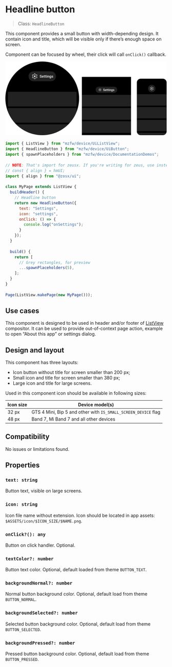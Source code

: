 # Headline button

> Class: `HeadlineButton`

This component provides a small button with width-depending design. It contain icon and title, which will be visible only if there’s enough space on screen.

Component can be focused by wheel, their click will call `onClick()` callback.

![Demo](./Images/HeadlineButton_demo.png)

```javascript title="page/index.js"
import { ListView } from "mzfw/device/UiListView";
import { HeadlineButton } from "mzfw/device/UiButton";
import { spawnPlaceholders } from "mzfw/device/DocumentationDemos";

// NOTE: That's import for zeusx. If you're writing for zeus, use instead
// const { align } = hmUI;
import { align } from "@zosx/ui";

class MyPage extends ListView {
  buildHeader() {
    // Headline button
    return new HeadlineButton({
      text: "Settings",
      icon: "settings",
      onClick: () => {
        console.log("onSettings");
      }
    });
  }

  build() {
    return [
      // Grey rectangles, for preview
      ...spawnPlaceholders(5),
    ];
  }
}

Page(ListView.makePage(new MyPage()));
```

## Use cases

This component is designed to be used in header and/or footer of [ListView](../compositors/ListView) compositor. It can be used to provide out-of-context page action, example to open “About this app” or settings dialog.

## Design and layout

This component has three layouts:
- Icon button without title for screen smaller than 200 px;
- Small icon and title for screen smaller than 380 px;
- Large icon and title for large screens.

Used in this component icon should be available in following sizes:

| Icon  size | Device model(s)                                                |
| ---------- |----------------------------------------------------------------|
| 32 px      | GTS 4 Mini, Bip 5 and other with `IS_SMALL_SCREEN_DEVICE` flag |
| 48 px      | Band 7, Mi Band 7 and all other devices                        |

## Compatibility

No issues or limitations found.

## Properties

### `text: string`

Button text, visible on large screens.

### `icon: string`

Icon file name without extension. Icon should be located in app assets: `$ASSETS/icon/$ICON_SIZE/$NAME.png`.

### `onClick?(): any`

Button on click handler. Optional.

### `textColor?: number`

Button text color. Optional, default loaded from theme `BUTTON_TEXT`.

### `backgroundNormal?: number`

Normal button background color.  Optional, default load from theme `BUTTON_NORMAL`.

### `backgroundSelected?: number`

Selected button background color.  Optional, default load from theme `BUTTON_SELECTED`.

### `backgroundPressed?: number`

Pressed button background color.  Optional, default load from theme `BUTTON_PRESSED`.
